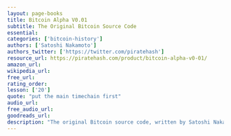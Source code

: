```yaml
---
layout: page-books
title: Bitcoin Alpha V0.01
subtitle: The Original Bitcoin Source Code
essential: 
categories: ['bitcoin-history']
authors: ['Satoshi Nakamoto']
authors_twitter: ['https://twitter.com/piratehash']
resource_url: https://piratehash.com/product/bitcoin-alpha-v0-01/
amazon_url: 
wikipedia_url: 
free_url: 
rating_order: 
lesson: ['20']
quote: "put the main timechain first"
audio_url: 
free_audio_url: 
goodreads_url: 
description: "The original Bitcoin source code, written by Satoshi Nakamoto and first released in 2009. Color coded and numbered lines for ease of reference."
---
```

